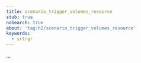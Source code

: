 ```yaml
---
title: scenario_trigger_volumes_resource
stub: true
noSearch: true
about: 'tag:h2/scenario_trigger_volumes_resource'
keywords:
  - srtrgr
---
```

...
